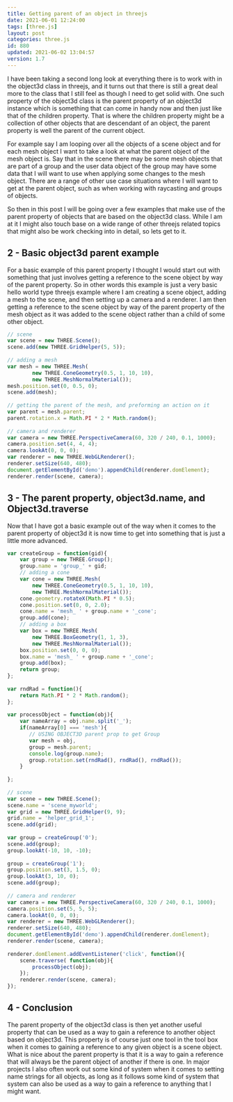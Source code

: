 ```yaml
---
title: Getting parent of an object in threejs
date: 2021-06-01 12:24:00
tags: [three.js]
layout: post
categories: three.js
id: 880
updated: 2021-06-02 13:04:57
version: 1.7
---
```


I have been taking a second long look at everything there is to work with in the object3d class in threejs, and it turns out that there is still a great deal more to the class that I still feel as though I need to get solid with. One such property of the object3d class is the parent property of an object3d instance which is something that can come in handy now and then just like that of the children property. That is where the children property might be a collection of other objects that are descendant of an object, the parent property is well the parent of the current object.

For example say I am looping over all the objects of a scene object and for each mesh object I want to take a look at what the parent object of the mesh object is. Say that in the scene there may be some mesh objects that are part of a group and the user data object of the group may have some data that I will want to use when applying some changes to the mesh object. There are a range of other use case situations where I will want to get at the parent object, such as when working with raycasting and groups of objects.

So then in this post I will be going over a few examples that make use of the parent property of objects that are based on the object3d class. While I am at it I might also touch base on a wide range of other threejs related topics that might also be work checking into in detail, so lets get to it.

<!-- more -->

## 2 - Basic object3d parent example

For a basic example of this parent property I thought I would start out with something that just involves getting a reference to the scene object by way of the parent property. So in other words this example is just a very basic hello world type threejs example where I am creating a scene object, adding a mesh to the scene, and then setting up a camera and a renderer. I am then getting a reference to the scene object by way of the parent property of the mesh object as it was added to the scene object rather than a child of some other object.



```js
// scene
var scene = new THREE.Scene();
scene.add(new THREE.GridHelper(5, 5));
 
// adding a mesh
var mesh = new THREE.Mesh(
        new THREE.ConeGeometry(0.5, 1, 10, 10),
        new THREE.MeshNormalMaterial());
mesh.position.set(0, 0.5, 0);
scene.add(mesh);
 
// getting the parent of the mesh, and preforming an action on it
var parent = mesh.parent;
parent.rotation.x = Math.PI * 2 * Math.random();
 
// camera and renderer
var camera = new THREE.PerspectiveCamera(60, 320 / 240, 0.1, 1000);
camera.position.set(4, 4, 4);
camera.lookAt(0, 0, 0);
var renderer = new THREE.WebGLRenderer();
renderer.setSize(640, 480);
document.getElementById('demo').appendChild(renderer.domElement);
renderer.render(scene, camera);
```

## 3 - The parent property, object3d.name, and Object3d.traverse

Now that I have got a basic example out of the way when it comes to the parent property of object3d it is now time to get into something that is just a little more advanced.

```js
var createGroup = function(gid){
    var group = new THREE.Group();
    group.name = 'group_' + gid;
    // adding a cone
    var cone = new THREE.Mesh(
        new THREE.ConeGeometry(0.5, 1, 10, 10),
        new THREE.MeshNormalMaterial());
    cone.geometry.rotateX(Math.PI * 0.5);
    cone.position.set(0, 0, 2.0);
    cone.name = 'mesh_ ' + group.name + '_cone';
    group.add(cone);
    // adding a box
    var box = new THREE.Mesh(
        new THREE.BoxGeometry(1, 1, 3),
        new THREE.MeshNormalMaterial());
    box.position.set(0, 0, 0);
    box.name = 'mesh_ ' + group.name + '_cone';
    group.add(box);  
    return group;
};
 
var rndRad = function(){
    return Math.PI * 2 * Math.random();
};
 
var processObject = function(obj){
    var nameArray = obj.name.split('_');
    if(nameArray[0] === 'mesh'){
       // USING OBJECT3D parent prop to get Group
       var mesh = obj,
       group = mesh.parent;
       console.log(group.name);
       group.rotation.set(rndRad(), rndRad(), rndRad());
    }
 
};
 
// scene
var scene = new THREE.Scene();
scene.name = 'scene_myworld';
var grid = new THREE.GridHelper(9, 9);
grid.name = 'helper_grid_1';
scene.add(grid);
 
var group = createGroup('0');
scene.add(group);
group.lookAt(-10, 10, -10);
 
group = createGroup('1');
group.position.set(3, 1.5, 0);
group.lookAt(3, 10, 0);
scene.add(group);
 
// camera and renderer
var camera = new THREE.PerspectiveCamera(60, 320 / 240, 0.1, 1000);
camera.position.set(5, 5, 5);
camera.lookAt(0, 0, 0);
var renderer = new THREE.WebGLRenderer();
renderer.setSize(640, 480);
document.getElementById('demo').appendChild(renderer.domElement);
renderer.render(scene, camera);
 
renderer.domElement.addEventListener('click', function(){
    scene.traverse( function(obj){
        processObject(obj);
    });
    renderer.render(scene, camera);
});
```

## 4 - Conclusion

The parent property of the object3d class is then yet another useful property that can be used as a way to gain a reference to another object based on object3d. This property is of course just one tool in the tool box when it comes to gaining a reference to any given object is a scene object. What is nice about the parent property is that it is a way to gain a reference that will always be the parent object of another if there is one. In major projects I also often work out some kind of system when it comes to setting name strings for all objects, as long as it follows some kind of system that system can also be used as a way to gain a reference to anything that I might want.

